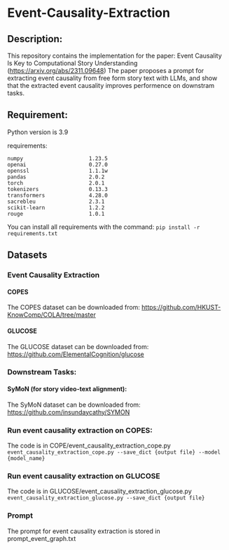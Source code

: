 # Event-Causality-Extraction
## Description:
This repository contains the implementation for the paper: Event Causality Is Key to Computational Story Understanding (https://arxiv.org/abs/2311.09648)
The paper proposes a prompt for extracting event causality from free form story text with LLMs, and show that the extracted event causality improves performence on downstram tasks.
## Requirement:
Python version is 3.9

requirements:

```
numpy                     1.23.5
openai                    0.27.0
openssl                   1.1.1w
pandas                    2.0.2
torch                     2.0.1
tokenizers                0.13.3
transformers              4.28.0
sacrebleu                 2.3.1                    
scikit-learn              1.2.2
rouge                     1.0.1
```

You can install all requirements with the command:
`
pip install -r requirements.txt
`
## Datasets
### Event Causality Extraction
#### COPES
The COPES dataset can be downloaded from: https://github.com/HKUST-KnowComp/COLA/tree/master
#### GLUCOSE
The GLUCOSE dataset can be downloaded from: https://github.com/ElementalCognition/glucose

### Downstream Tasks:
#### SyMoN (for story video-text alignment):
The SyMoN dataset can be downloaded from: https://github.com/insundaycathy/SYMON


### Run event causality extraction on COPES:
The code is in COPE/event_causality_extraction_cope.py
`
event_causality_extraction_cope.py --save_dict {output file} --model {model_name}
`

### Run event causality extraction on GLUCOSE
The code is in GLUCOSE/event_causality_extraction_glucose.py
`
event_causality_extraction_glucose.py --save_dict {output file}
`

### Prompt
The prompt for event causality extraction is stored in prompt_event_graph.txt
